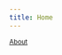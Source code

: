 ```yaml
---
title: Home
---
```


<small>[About](/about/)</small>

<!--
  [ Blog 글 작성 규칙 ]
  1. 일반적으로 제목에서 각 단어의 첫 글자를 대문자로 쓰는 것이 좋습니다. 이렇게 하면 제목이 눈에 더 잘 띄고 읽기 쉽게 됩니다. 
-->